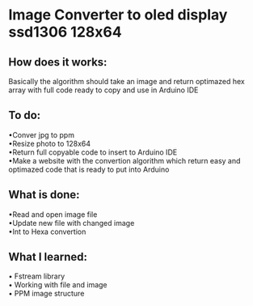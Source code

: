 # Image Converter to oled display ssd1306 128x64
## How does it works:
Basically the algorithm should take an image and return optimazed hex array with full code ready to copy and use in Arduino IDE
## To do:
•Conver jpg to ppm<br>
•Resize photo to 128x64<br>
•Return full copyable code to insert to Arduino IDE<br>
•Make a website with the convertion algorithm which return easy and optimazed code that is ready to put into Arduino
## What is done:
•Read and open image file<br>
•Update new file with changed image<br>
•Int to Hexa convertion<br>
## What I learned:
• Fstream library<br>
• Working with file and image<br>
• PPM image structure<br>
